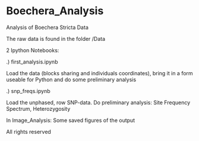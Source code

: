 # Boechera_Analysis
Analysis of Boechera Stricta Data

The raw data is found in the folder /Data

2 Ipython Notebooks:


.) first_analysis.ipynb

Load the data (blocks sharing and individuals coordinates), bring it in a form useable for Python and do some preliminary analysis

.) snp_freqs.ipynb

Load the unphased, row SNP-data. Do preliminary analysis: Site Frequency Spectrum, Heterozygosity

In Image_Analysis:
Some saved figures of the output



All rights reserved

